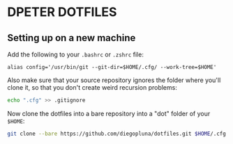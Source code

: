 # DPETER DOTFILES

## Setting up on a new machine

Add the following to your `.bashrc` or `.zshrc` file:

```bashrc
alias config='/usr/bin/git --git-dir=$HOME/.cfg/ --work-tree=$HOME'
```

Also make sure that your source repository ignores the folder where you'll clone it, so that you don't create weird recursion problems:

```bash
echo ".cfg" >> .gitignore
```

Now clone the dotfiles into a bare repository into a "dot" folder of your `$HOME`:

```bash
git clone --bare https://github.com/diegopluna/dotfiles.git $HOME/.cfg
```
